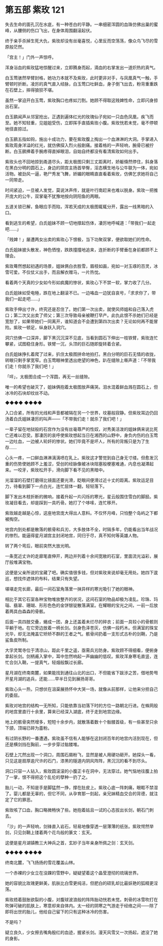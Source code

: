 # 第五部 紫玫 121

失去生命的面孔沉在水底，有一种苍白的平静。一串细密浑圆的血珠仿佛出巢的蜜峰，从腰侧的伤口飞出，在身体周围翻滚起伏。

终于亲手杀掉生死大仇，紫玫却没有丝毫喜悦，心里反而空荡荡，像众鸟飞尽的雪原般茫然。

「宫主！」门外一声惊呼。

浑身浴血的紫玫猛地惊醒过来，立即腾身而起，滴血的右掌发出一道炽热的真气。

白玉莺骇然举臂封格，她功力本就不及紫玫，此时更非对手，与凤凰真气一触，手臂顿时折断。凌厉的真气直入经脉，白玉莺口吐鲜血，身子倒飞出去，粉背重重跌在石壁上，摔得狼狈不堪。

虽然一掌迫开白玉莺，紫玫胸口也疼如刀割。她顾不得取这贱婢性命，立即闪身掠出石室。

白玉鹂闻声从邻室抢出，正遇到遍体红光的玫瑰仙子宛如一只血色凤凰，疾飞而至。她不知轻重，见姐姐受伤，立即挥手直插紫玫小腹。紫玫恍若未觉，毫不停顿地径直掠过。

白玉鹂五指如钩，施出十成功力，要在紫玫腹上掏出一个血淋淋的大洞。手掌递入紫玫周身洋溢的红光，就仿佛探入烈火般剧痛。接着格的一声轻响，腕骨已被拧断。白玉鹂捧着手腕疼得直掉眼泪，自始自终都没有看清紫玫如何出手。

紫玫头也不回地掠到甬道尽头，距太极图只剩三丈距离时，娇躯倏然停住，斜身落在黑白分明的圆石上，身边的阴宫主扬首举臀，淫态横生地与公牛联为一体，宛如活物。被劲风一逼，艳尸秀发飞舞，娇媚的眼睛直直看着紫玫，仿佛乞求她将自己一同带走。

时间紧迫，一旦被人发觉，莫说沐声传，就是叶行南赶来也难以脱身。紫玫一把推开庞大的公牛，双掌毫不犹豫地按向阴阳鱼的两眼。

五道关锁已解，鱼眼应手而陷，浑若天成的太极图辄辄分开，露出一线黑暗的入口。

看到逃生的希望，白氏姐妹不顾一切地撑起伤体，凄厉地呼喊道：「带我们一起走吧……」

「贱婢！」屡遭两女出卖的紫玫心下恨极，当下功聚双掌，便欲取她们的性命。

白氏姐妹披头散发，神色恓惶，跌跌撞撞地追来，连折断的手臂垂在身前都顾不上理会。

紫玫蓦然想起初遇的场景，姐妹俩白衣胜雪，眉枝如画，宛如一对玉琢的百灵，冰雪可爱。不仅仗义出手，而且解衣赠马，一片热忱。

看着两个天真的少女如今形如疯魔的惨状，紫玫心下不禁一软，掌力收了几分。

白氏姐妹如受电殛，跌在地上翻滚不已。一边咯血一边犹自哀号，「求求你了，带我们一起走吧……」

紫玫手伸出寸许，终究还是忍住了。她们第一次出卖，就使风师姐和自己落入虎口；第二次又出卖了师父；第三次导致母亲被鞭打早产。此仇此恨不杀她们已经是宽恕了，如果带她们一同离开，谁知道会不会遭到第四次出卖？无论如何再不能冒险。紫玫一顿足，纵身跃入洞穴。

洞穴仿佛一口深井，脚下黑沉沉深不见底，当看到圆石下伸出一枝铁臂，紫玫连忙攀紧，试图稳住身形。铁臂一沉，头顶的巨石随即旋转着合紧。

白氏姐妹挣扎着爬了过来，扒住太极图拼命地拍打。黑白分明的巨石无情的收拢，转眼只剩手掌宽窄。白玉莺眼神里透出绝望的神色，趴在缝隙上嘶声道：「不带我们走！你就杀了我们吧！」

「呯」，太极图合成一个浑圆，再无一丝缝隙。

唯一的希望也破灭了，姐妹俩抱着太极图放声痛哭。泪水混着鲜血溅在圆石上，但冰冷的石块却纹丝不动。

◆◆◆◆ ◆◆◆◆

入口合紧，所有的光线和声音都被隔在另一个世界，坟墓般寂静。但紫玫耳边仍回汤着白氏姐妹凄厉的叫声——「不带我们走！就杀了我们吧！」

一辈子留在地狱般的石宫作为没有丝毫尊严的性奴，对秀美活泼的姐妹俩来说比死亡还难以忍受。那凄厉的哀呼使紫玫想起当日在湘西的山野中，身负内伤的白玉莺一边吐血，一边被人轮奸的惨状。她们毕竟不是坏人，所有的背叛只是为了生存……

心头一疼，一口鲜血淋淋漓漓喷在乳上。紫玫这才警觉到自己身无寸缕。但愈发沉重的伤势使她顾不上羞涩，受创的经脉像被冰块阻塞般梗塞难通，内息也凝滞起来。一咬牙，紫玫松开手，滑向脚下看不见的黑暗中。

光溜溜的石壁打磨得比镜面还要光滑，眨眼间便滑过近十丈的距离。紫玫运足目力，待看到脚下一点白光，连忙屈体一翻，轻轻落下。

脚下发出木枝折断的微响，接着升起一片闪烁的寒光，星云般围住雪白的脚胫。紫玫凝目看去，却是踩到一具朽骨。她打了个哆嗦，连忙移开。

紫玫越走越是心惊，这座地宫庞大得出人意料。不仅怀月峰，只怕整个岛屿之下都被掏空。

地宫内到处都是散落的骸骨和兵刃，大多肢体不全，时隔多年，仍能看出当年战况的惨烈。能逼得星月湖宫主封闭地宫，同归于尽，真不知何等英雄人物。

转了两个弯后，眼前突然大放光明。

一条宽近丈许的走廊笔直伸开，两边并列着十余间宽敞的石室，里面流光溢彩，展厅般堆满宝物。

这便是父亲所说的宝藏了吧。确实值很多钱，但对紫玫来说却毫无用处。她四下逡巡，想找件遮体的布料，结果只有失望。

堪堪走完长廊，最后一间石室角落里一抹异样的寒光吸引了她的眼神。

相比于其它石室各种宝物堆放整齐的状况，这间石室的物品却极为凌乱。珍珠、玛瑙、翡翠、珊瑚、形形色色的金饼银锭散落满室。在耀眼的宝光之间，一前一后放着两具白森森的骨骸。

后面一具四肢交叠，蜷成一团，身上还盖着未烂尽的碎衣；前面一具较小的骨骸则平躺于地。在它旁边放着一柄长剑。剑身色泽苍灰，仿佛一段朽木。但满室的珠宝光华，却无法掩盖它矫矫不群的王者之气。骸骨间扔着一支形式古朴的剑鞘，乃是鲨鱼皮所制。

大孚灵鹫寺位于清凉山，距此千里之遥，亟需兵刃防身。紫玫顾不得细看，便俯身拿起长剑。剑柄甫入掌中，耳中忽然响起一声幽幽的低叹。紫玫浑身寒毛直竖，连忙合剑入鞘，一提真气，轻烟般飘过长廊。

星月湖在终南南麓，如果能找到通往山北的出口，不但能省下跋涉之苦，借地势甩开星月湖的追兵，还能……早半日见到展扬哥哥。

紫玫心头一热，只想伏在沮渠展扬怀中大哭一场，就像从前那样，让他来分担自己的委屈。

紫玫对地宫的结构一无所知，只能依靠当初落下时的方位一路朝北行进。在蛛网般的地宫里直行十余里，算来已经深入湖底，终于走到地宫边缘。

地上的骸骨突然增多，短短十余步内，就散落着数十个骷髅首级，有一些甚至只余下颌，顶端已碎为齑粉。

有过阴长野的一番遭遇，紫玫虽不信有人能够在这封闭百年的地宫内活到现在，但还是横剑挡在胸前，一步步穿过骷髅堆。

石壁上兀然出现一个洞口，周围石屑粉飞，显然是被人用硬功砸开。她探头一看，只见这是扇厚逾尺许的石门，漆黑的隧道内阴风阵阵，黑沉沉的看不到尽头。

洞口只容一人钻入，紫玫圆滚滚的小腹正卡在洞中，无法穿过。她气恼地往腹上拍了一掌，恨不得把这个乱伦的孽种一扔了之。

胎儿一动，不知是手是脚猛然一挣，撑在肚皮上。紫玫心底一阵刺痛，眼眶不禁湿了。婴儿都是无辜的，但它不同，从孕育那一刻起，亲兄妹精血交合的背德，就注定了它的罪恶。

紫玫咳了口血，胸口略微畅快了些。她抱着姑且一试的心态拔出长剑，朝石门刺去。

「沙」的一声轻响，剑锋直入岩石，轻易地像穿透一层薄薄的纸张。紫玫愕然举剑，只见剑鞘上镂着两个花鸟般的篆文：玄天。

这便是星月湖镇教三大神兵之首，玄妙子当年亲身所佩之剑：玄天剑。

◆◆◆◆ ◆◆◆◆

终南北麓，飞飞扬扬的雪花覆盖山林。

一个赤裸的少女立在没踝的雪野中，疑疑望着这个晶莹澄彻的琉璃世界。

她的容貌比玫瑰更鲜美，肌肤比白雪更纯洁，但肥白的硕乳却比最妖艳的狐精更淫荡。

紫玫捂着鼓胀欲裂的小腹，对腹球波浪般的阵阵胎动恍若未觉。刺骨的冰雪吹打在吹弹可破的肌肤上，寒意却来自体内。太一经的阴寒之气游走于经络之间——除了即将出世的胎儿，他给自己留下的只有这种冰冷的伤害。

不是吗？

疑立良久，少女擦去嘴角殷红的血迹，握紧长剑。漫天风雪又一次扬起，遮没了她的身影。

